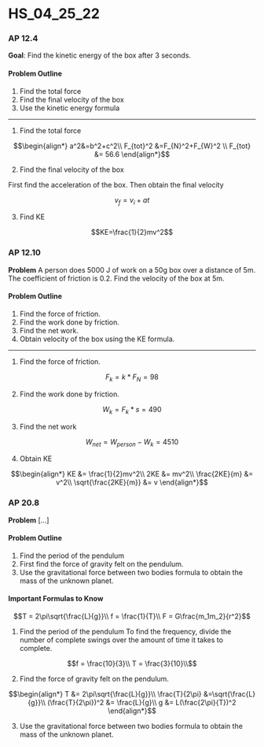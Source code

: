 # HS_04_25_22

### AP 12.4
**Goal**: Find the kinetic energy of the box after 3 seconds.
#### Problem Outline
1. Find the total force
2. Find the final velocity of the box
3. Use the kinetic energy formula
---
1. Find the total force

```math
\begin{align*}
  a^2&=b^2+c^2\\
  F_{tot}^2 &=F_{N}^2+F_{W}^2 \\
  F_{tot} &= 56.6
\end{align*}
```
2. Find the final velocity of the box

First find the acceleration of the box. Then obtain the final velocity
```math
v_f=v_i+at
```
3. Find KE
```math
KE=\frac{1}{2}mv^2
```

### AP 12.10
**Problem** A person does 5000 J of work on a 50g box over a distance of 5m. The coefficient of friction is 0.2. Find the velocity of the box at 5m.
#### Problem Outline
1. Find the force of friction.
2. Find the work done by friction.
3. Find the net work.
4. Obtain velocity of the box using the KE formula. 
---
1. Find the force of friction.

```math
F_k = k*F_N = 98
```
2. Find the work done by friction.

```math
W_k = F_k*s = 490
```
3. Find the net work

```math
W_{net} = W_{person} - W_k = 4510
```
4. Obtain KE

```math
\begin{align*}
  KE &= \frac{1}{2}mv^2\\
  2KE &= mv^2\\
  \frac{2KE}{m} &= v^2\\
  \sqrt{\frac{2KE}{m}} &= v
\end{align*}
```

### AP 20.8
**Problem** [...]
#### Problem Outline
1. Find the period of the pendulum
2. First find the force of gravity felt on the pendulum.
3. Use the gravitational force between two bodies formula to obtain the mass of the unknown planet.

#### Important Formulas to Know
```math
T = 2\pi\sqrt{\frac{L}{g}}\\
f = \frac{1}{T}\\
F = G\frac{m_1m_2}{r^2}
```

1. Find the period of the pendulum
To find the frequency, divide the number of complete swings over the amount of time it takes to complete.
```math
f = \frac{10}{3}\\
T = \frac{3}{10}\\
```
2. Find the force of gravity felt on the pendulum.
```math
\begin{align*}
  T &= 2\pi\sqrt{\frac{L}{g}}\\
  \frac{T}{2\pi} &=\sqrt{\frac{L}{g}}\\
  (\frac{T}{2\pi})^2 &= \frac{L}{g}\\
  g &= L(\frac{2\pi}{T})^2
\end{align*}
```
3. Use the gravitational force between two bodies formula to obtain the mass of the unknown planet.